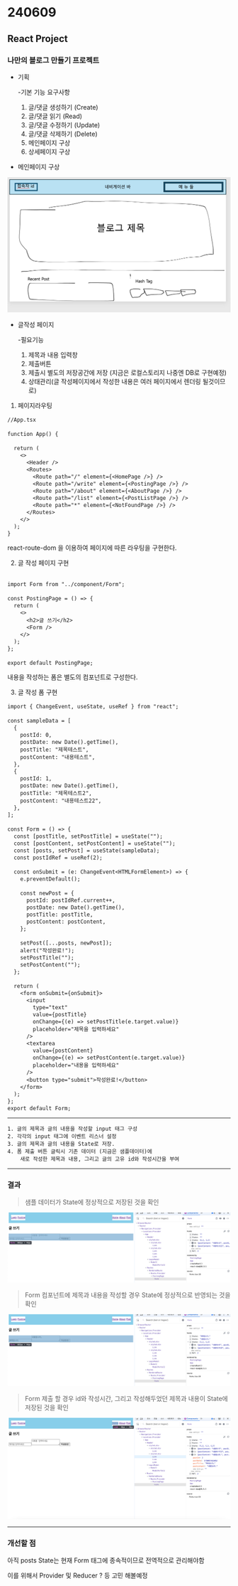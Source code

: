 # 240609

## React Project

### 나만의 블로그 만들기 프로젝트

- 기획
 
    -기본 기능 요구사항

    1. 글/댓글 생성하기 (Create)
    2. 글/댓글 읽기 (Read)
    3. 글/댓글 수정하기 (Update)
    4. 글/댓글 삭제하기 (Delete)
    5. 메인페이지 구상
    6. 상세페이지 구상

- 메인페이지 구상

![](../img/스크린샷%202024-06-09%20오후%2012.26.35.png)


- 글작성 페이지

    -필요기능
    1. 제목과 내용 입력창
    2. 제출버튼
    3. 제출시 별도의 저장공간에 저장 (지금은 로컬스토리지 나중엔 DB로 구현예정)
    4. 상태관리(글 작성페이지에서 작성한 내용은 여러 페이지에서 렌더링 될것이므로)

1. 페이지라우팅

```tsx
//App.tsx

function App() {

  return (
    <>
      <Header />
      <Routes>
        <Route path="/" element={<HomePage />} />
        <Route path="/write" element={<PostingPage />} />
        <Route path="/about" element={<AboutPage />} />
        <Route path="/list" element={<PostListPage />} />
        <Route path="*" element={<NotFoundPage />} />
      </Routes>
    </>
  );
}

```
react-route-dom 을 이용하여 페이지에 따른 라우팅을 구현한다.

2. 글 작성 페이지 구현

```tsx

import Form from "../component/Form";

const PostingPage = () => {
  return (
    <>
      <h2>글 쓰기</h2>
      <Form />
    </>
  );
};

export default PostingPage;

```
내용을 작성하는 폼은 별도의 컴포넌트로 구성한다.

3. 글 작성 폼 구현

```tsx
import { ChangeEvent, useState, useRef } from "react";

const sampleData = [
  {
    postId: 0,
    postDate: new Date().getTime(),
    postTitle: "제목테스트",
    postContent: "내용테스트",
  },
  {
    postId: 1,
    postDate: new Date().getTime(),
    postTitle: "제목테스트2",
    postContent: "내용테스트22",
  },
];

const Form = () => {
  const [postTitle, setPostTitle] = useState("");
  const [postContent, setPostContent] = useState("");
  const [posts, setPost] = useState(sampleData);
  const postIdRef = useRef(2);

  const onSubmit = (e: ChangeEvent<HTMLFormElement>) => {
    e.preventDefault();

    const newPost = {
      postId: postIdRef.current++,
      postDate: new Date().getTime(),
      postTitle: postTitle,
      postContent: postContent,
    };

    setPost([...posts, newPost]);
    alert("작성완료!");
    setPostTitle("");
    setPostContent("");
  };

  return (
    <form onSubmit={onSubmit}>
      <input
        type="text"
        value={postTitle}
        onChange={(e) => setPostTitle(e.target.value)}
        placeholder="제목을 입력하세요"
      />
      <textarea
        value={postContent}
        onChange={(e) => setPostContent(e.target.value)}
        placeholder="내용을 입력하세요"
      />
      <button type="submit">작성완료!</button>
    </form>
  );
};
export default Form;

```
---

    1. 글의 제목과 글의 내용을 작성할 input 태그 구성
    2. 각각의 input 태그에 이벤트 리스너 설정
    3. 글의 제목과 글의 내용을 State로 저장.
    4. 폼 제출 버튼 글릭시 기존 데이터 (지금은 샘플데이터)에
        새로 작성한 제목과 내용, 그리고 글의 고유 id와 작성시간을 부여

---

### 결과

>샘플 데이터가 State에 정상적으로 저장된 것을 확인

![](../img/스크린샷%202024-06-10%20오후%208.06.35.png)

>Form 컴포넌트에 제목과 내용을 작성할 경우 State에 정상적으로 반영되는 것을 확인

![](../img/스크린샷%202024-06-10%20오후%208.06.53.png)

>Form 제출 할 경우 id와 작성시간, 그리고 작성해두었던 제목과 내용이 State에 저장된 것을 확인

![](../img/스크린샷%202024-06-10%20오후%208.07.05.png)


---

### 개선할 점

아직 posts State는 현재 Form 태그에 종속적이므로 전역적으로 관리해야함

이를 위해서 Provider 및 Reducer ? 등 고민 해볼예정 

